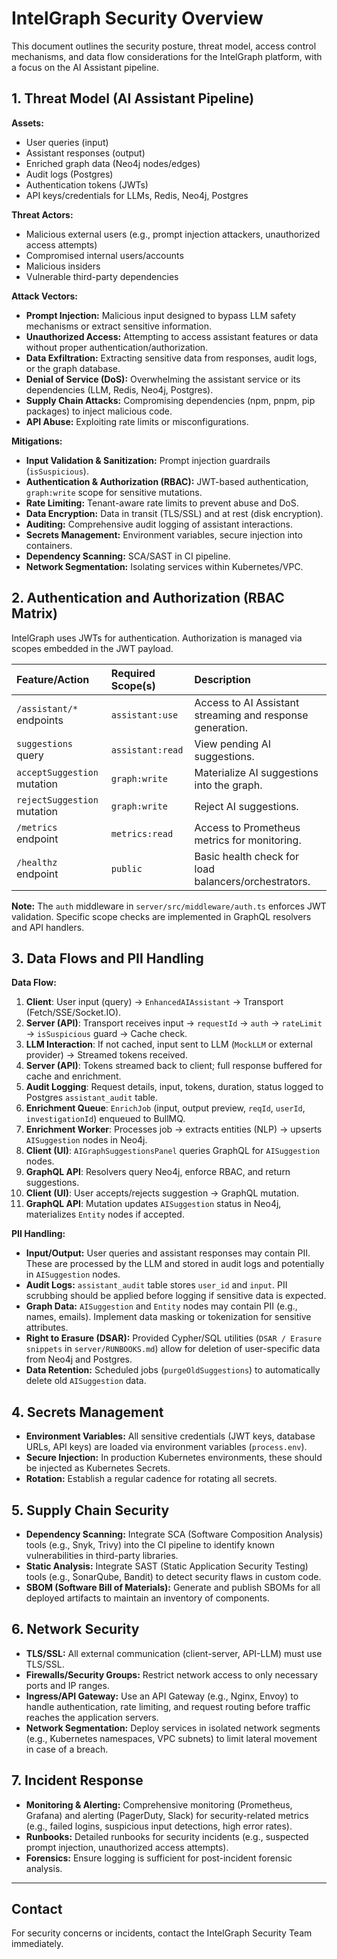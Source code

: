 # IntelGraph Security Overview

This document outlines the security posture, threat model, access control mechanisms, and data flow considerations for the IntelGraph platform, with a focus on the AI Assistant pipeline.

## 1. Threat Model (AI Assistant Pipeline)

**Assets:**

- User queries (input)
- Assistant responses (output)
- Enriched graph data (Neo4j nodes/edges)
- Audit logs (Postgres)
- Authentication tokens (JWTs)
- API keys/credentials for LLMs, Redis, Neo4j, Postgres

**Threat Actors:**

- Malicious external users (e.g., prompt injection attackers, unauthorized access attempts)
- Compromised internal users/accounts
- Malicious insiders
- Vulnerable third-party dependencies

**Attack Vectors:**

- **Prompt Injection:** Malicious input designed to bypass LLM safety mechanisms or extract sensitive information.
- **Unauthorized Access:** Attempting to access assistant features or data without proper authentication/authorization.
- **Data Exfiltration:** Extracting sensitive data from responses, audit logs, or the graph database.
- **Denial of Service (DoS):** Overwhelming the assistant service or its dependencies (LLM, Redis, Neo4j, Postgres).
- **Supply Chain Attacks:** Compromising dependencies (npm, pnpm, pip packages) to inject malicious code.
- **API Abuse:** Exploiting rate limits or misconfigurations.

**Mitigations:**

- **Input Validation & Sanitization:** Prompt injection guardrails (`isSuspicious`).
- **Authentication & Authorization (RBAC):** JWT-based authentication, `graph:write` scope for sensitive mutations.
- **Rate Limiting:** Tenant-aware rate limits to prevent abuse and DoS.
- **Data Encryption:** Data in transit (TLS/SSL) and at rest (disk encryption).
- **Auditing:** Comprehensive audit logging of assistant interactions.
- **Secrets Management:** Environment variables, secure injection into containers.
- **Dependency Scanning:** SCA/SAST in CI pipeline.
- **Network Segmentation:** Isolating services within Kubernetes/VPC.

## 2. Authentication and Authorization (RBAC Matrix)

IntelGraph uses JWTs for authentication. Authorization is managed via scopes embedded in the JWT payload.

| Feature/Action              | Required Scope(s) | Description                                               |
| :-------------------------- | :---------------- | :-------------------------------------------------------- |
| `/assistant/*` endpoints    | `assistant:use`   | Access to AI Assistant streaming and response generation. |
| `suggestions` query         | `assistant:read`  | View pending AI suggestions.                              |
| `acceptSuggestion` mutation | `graph:write`     | Materialize AI suggestions into the graph.                |
| `rejectSuggestion` mutation | `graph:write`     | Reject AI suggestions.                                    |
| `/metrics` endpoint         | `metrics:read`    | Access to Prometheus metrics for monitoring.              |
| `/healthz` endpoint         | `public`          | Basic health check for load balancers/orchestrators.      |

**Note:** The `auth` middleware in `server/src/middleware/auth.ts` enforces JWT validation. Specific scope checks are implemented in GraphQL resolvers and API handlers.

## 3. Data Flows and PII Handling

**Data Flow:**

1.  **Client**: User input (query) → `EnhancedAIAssistant` → Transport (Fetch/SSE/Socket.IO).
2.  **Server (API)**: Transport receives input → `requestId` → `auth` → `rateLimit` → `isSuspicious` guard → Cache check.
3.  **LLM Interaction**: If not cached, input sent to LLM (`MockLLM` or external provider) → Streamed tokens received.
4.  **Server (API)**: Tokens streamed back to client; full response buffered for cache and enrichment.
5.  **Audit Logging**: Request details, input, tokens, duration, status logged to Postgres `assistant_audit` table.
6.  **Enrichment Queue**: `EnrichJob` (input, output preview, `reqId`, `userId`, `investigationId`) enqueued to BullMQ.
7.  **Enrichment Worker**: Processes job → extracts entities (NLP) → upserts `AISuggestion` nodes in Neo4j.
8.  **Client (UI)**: `AIGraphSuggestionsPanel` queries GraphQL for `AISuggestion` nodes.
9.  **GraphQL API**: Resolvers query Neo4j, enforce RBAC, and return suggestions.
10. **Client (UI)**: User accepts/rejects suggestion → GraphQL mutation.
11. **GraphQL API**: Mutation updates `AISuggestion` status in Neo4j, materializes `Entity` nodes if accepted.

**PII Handling:**

- **Input/Output:** User queries and assistant responses may contain PII. These are processed by the LLM and stored in audit logs and potentially in `AISuggestion` nodes.
- **Audit Logs:** `assistant_audit` table stores `user_id` and `input`. PII scrubbing should be applied before logging if sensitive data is expected.
- **Graph Data:** `AISuggestion` and `Entity` nodes may contain PII (e.g., names, emails). Implement data masking or tokenization for sensitive attributes.
- **Right to Erasure (DSAR):** Provided Cypher/SQL utilities (`DSAR / Erasure snippets` in `server/RUNBOOKS.md`) allow for deletion of user-specific data from Neo4j and Postgres.
- **Data Retention:** Scheduled jobs (`purgeOldSuggestions`) to automatically delete old `AISuggestion` data.

## 4. Secrets Management

- **Environment Variables:** All sensitive credentials (JWT keys, database URLs, API keys) are loaded via environment variables (`process.env`).
- **Secure Injection:** In production Kubernetes environments, these should be injected as Kubernetes Secrets.
- **Rotation:** Establish a regular cadence for rotating all secrets.

## 5. Supply Chain Security

- **Dependency Scanning:** Integrate SCA (Software Composition Analysis) tools (e.g., Snyk, Trivy) into the CI pipeline to identify known vulnerabilities in third-party libraries.
- **Static Analysis:** Integrate SAST (Static Application Security Testing) tools (e.g., SonarQube, Bandit) to detect security flaws in custom code.
- **SBOM (Software Bill of Materials):** Generate and publish SBOMs for all deployed artifacts to maintain an inventory of components.

## 6. Network Security

- **TLS/SSL:** All external communication (client-server, API-LLM) must use TLS/SSL.
- **Firewalls/Security Groups:** Restrict network access to only necessary ports and IP ranges.
- **Ingress/API Gateway:** Use an API Gateway (e.g., Nginx, Envoy) to handle authentication, rate limiting, and request routing before traffic reaches the application servers.
- **Network Segmentation:** Deploy services in isolated network segments (e.g., Kubernetes namespaces, VPC subnets) to limit lateral movement in case of a breach.

## 7. Incident Response

- **Monitoring & Alerting:** Comprehensive monitoring (Prometheus, Grafana) and alerting (PagerDuty, Slack) for security-related metrics (e.g., failed logins, suspicious input detections, high error rates).
- **Runbooks:** Detailed runbooks for security incidents (e.g., suspected prompt injection, unauthorized access attempts).
- **Forensics:** Ensure logging is sufficient for post-incident forensic analysis.

---

## Contact

For security concerns or incidents, contact the IntelGraph Security Team immediately.
